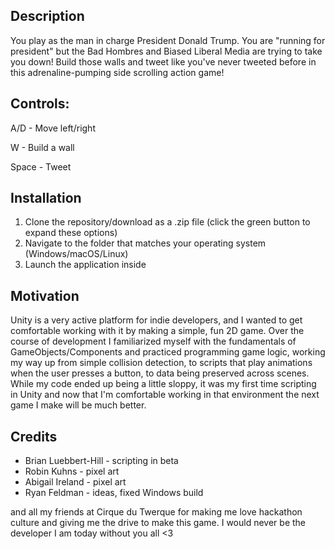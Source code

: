 ## Description

You play as the man in charge President Donald Trump. You are "running for president" but the Bad Hombres and Biased Liberal Media are trying to take you down! Build those walls and tweet like you've never tweeted before in this adrenaline-pumping side scrolling action game!

## Controls:

A/D - Move left/right

W - Build a wall

Space - Tweet

## Installation

1. Clone the repository/download as a .zip file (click the green button to expand these options)
2. Navigate to the folder that matches your operating system (Windows/macOS/Linux)
3. Launch the application inside

## Motivation

Unity is a very active platform for indie developers, and I wanted to get comfortable working with it by making a simple, fun 2D game. Over the course of development I familiarized myself with the fundamentals of GameObjects/Components and practiced programming game logic, working my way up from simple collision detection, to scripts that play animations when the user presses a button, to data being preserved across scenes. While my code ended up being a little sloppy, it was my first time scripting in Unity and now that I'm comfortable working in that environment the next game I make will be much better.

## Credits

- Brian Luebbert-Hill - scripting in beta
- Robin Kuhns - pixel art
- Abigail Ireland - pixel art
- Ryan Feldman - ideas, fixed Windows build


and all my friends at Cirque du Twerque for making me love hackathon culture and giving me the drive to make this game. I would never be the developer I am today without you all <3
